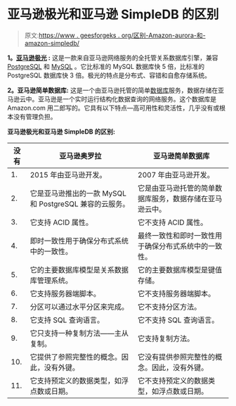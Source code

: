 # 亚马逊极光和亚马逊 SimpleDB 的区别

> 原文:[https://www . geesforgeks . org/区别-Amazon-aurora-和-amazon-simpledb/](https://www.geeksforgeeks.org/difference-between-amazon-aurora-and-amazon-simpledb/)

**1。[亚马逊极光](https://www.geeksforgeeks.org/amazon-aurora/) :**
这是一款来自亚马逊网络服务的全托管关系数据库引擎，兼容 [PostgreSQL](https://www.geeksforgeeks.org/what-is-postgresql-introduction/) 和 [MySQL](https://www.geeksforgeeks.org/sql-tutorial/#mysql) 。它比标准的 MySQL 数据库快 5 倍，比标准的 PostgreSQL 数据库快 3 倍。极光的特点是分布式、容错和自愈存储系统。

**2。亚马逊简单数据库:**
这是一个由亚马逊托管的简单[数据库](https://www.geeksforgeeks.org/introduction-of-dbms-database-management-system-set-1/)服务，数据存储在亚马逊云中。亚马逊是一个实时运行结构化数据查询的网络服务。这个数据库是 Amazon.com 用二郎写的。它具有以下特点—高可用性和灵活性，几乎没有或根本没有管理负担。

**亚马逊极光和亚马逊 SimpleDB 的区别:**

<center>

| 没有 | 亚马逊奥罗拉 | 亚马逊简单数据库 |
| --- | --- | --- |
| 1. | 2015 年由亚马逊开发。 | 2007 年由亚马逊开发。 |
| 2. | 它是亚马逊推出的一款 MySQL 和 PostgreSQL 兼容的云服务。 | 它是由亚马逊托管的简单数据库服务，数据存储在亚马逊云中。 |
| 3. | 它支持 ACID 属性。 | 它不支持 ACID 属性。 |
| 4. | 即时一致性用于确保分布式系统中的一致性。 | 最终一致性和即时一致性用于确保分布式系统中的一致性。 |
| 5. | 它的主要数据库模型是关系数据库管理系统。 | 它的主要数据库模型是键值存储。 |
| 6. | 它支持服务器端脚本。 | 它不支持服务器端脚本。 |
| 7. | 分区可以通过水平分区来完成。 | 它不支持分区方法。 |
| 8. | 它支持 SQL 查询语言。 | 它不支持 SQL 查询语言。 |
| 9. | 它只支持一种复制方法——主从复制。 | 它支持复制方法。 |
| 10. | 它提供了参照完整性的概念。因此，没有外键。 | 它没有提供参照完整性的概念。因此，没有外键。 |
| 11. | 它支持预定义的数据类型，如浮点数或日期。 | 它不支持预定义的数据类型，如浮点数或日期。 |

</center>